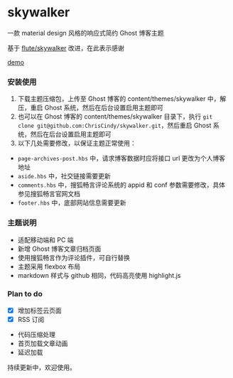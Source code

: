 # skywalker

一款 material design 风格的响应式简约 Ghost 博客主题

基于 [flute/skywalker](https://github.com/flute/skywalker) 改进，在此表示感谢

[demo](http://www.fecoding.cn)

### 安装使用

1. 下载主题压缩包，上传至 Ghost 博客的 content/themes/skywalker 中，解压，重启 Ghost 系统，然后在后台设置启用主题即可
2. 也可以在 Ghost 博客的 content/themes/skywalker 目录下，执行 `git clone git@github.com:ChrisCindy/skywalker.git`，然后重启 Ghost 系统，然后在后台设置启用主题即可
3. 以下几处需要修改，以保证主题正常使用：
  - `page-archives-post.hbs` 中，请求博客数据时应将接口 url 更改为个人博客地址
  - `aside.hbs` 中，社交链接需要更新
  - `comments.hbs` 中，搜狐畅言评论系统的 appid 和 conf 参数需要修改，具体参见搜狐畅言官网文档
  - `footer.hbs` 中，底部网站信息需要更新

### 主题说明

* 适配移动端和 PC 端
* 新增 Ghost 博客文章归档页面
* 使用搜狐畅言作为评论插件，可自行替换
* 主题采用 flexbox 布局
* markdown 样式与 github 相同，代码高亮使用 highlight.js

### Plan to do

- [x] 增加标签云页面
- [x] RSS 订阅
- 代码压缩处理
- 首页加载文章动画
- 延迟加载

持续更新中，欢迎使用。
